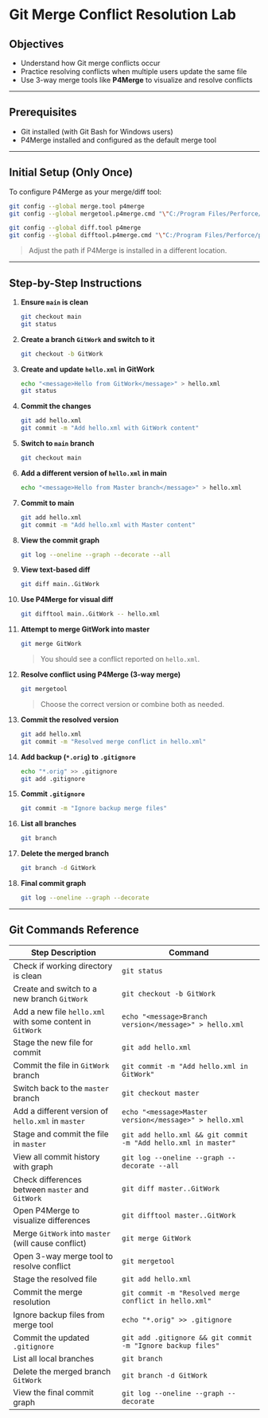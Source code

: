 # Git Merge Conflict Resolution Lab

## Objectives

- Understand how Git merge conflicts occur  
- Practice resolving conflicts when multiple users update the same file  
- Use 3-way merge tools like **P4Merge** to visualize and resolve conflicts  

---

## Prerequisites

- Git installed (with Git Bash for Windows users)
- P4Merge installed and configured as the default merge tool

---

## Initial Setup (Only Once)

To configure P4Merge as your merge/diff tool:

```bash
git config --global merge.tool p4merge
git config --global mergetool.p4merge.cmd "\"C:/Program Files/Perforce/p4merge.exe\" \"\$BASE\" \"\$LOCAL\" \"\$REMOTE\" \"\$MERGED\""

git config --global diff.tool p4merge
git config --global difftool.p4merge.cmd "\"C:/Program Files/Perforce/p4merge.exe\" \"\$LOCAL\" \"\$REMOTE\""
```
> Adjust the path if P4Merge is installed in a different location.

---

## Step-by-Step Instructions

1. **Ensure `main` is clean**
    ```bash
    git checkout main
    git status
    ```
2. **Create a branch `GitWork` and switch to it**
    ```bash
    git checkout -b GitWork
    ```
3. **Create and update `hello.xml` in GitWork**
    ```bash
    echo "<message>Hello from GitWork</message>" > hello.xml
    git status
    ```
4. **Commit the changes**
    ```bash
    git add hello.xml
    git commit -m "Add hello.xml with GitWork content"
    ```
5. **Switch to `main` branch**
    ```bash
    git checkout main
    ```
6. **Add a different version of `hello.xml` in main**
    ```bash
    echo "<message>Hello from Master branch</message>" > hello.xml
    ```
7. **Commit to main**
    ```bash
    git add hello.xml
    git commit -m "Add hello.xml with Master content"
    ```
8. **View the commit graph**
    ```bash
    git log --oneline --graph --decorate --all
    ```
9. **View text-based diff**
    ```bash
    git diff main..GitWork
    ```
10. **Use P4Merge for visual diff**
    ```bash
    git difftool main..GitWork -- hello.xml
    ```
11. **Attempt to merge GitWork into master**
    ```bash
    git merge GitWork
    ```
    > You should see a conflict reported on `hello.xml`.
12. **Resolve conflict using P4Merge (3-way merge)**
    ```bash
    git mergetool
    ```
    > Choose the correct version or combine both as needed.
13. **Commit the resolved version**
    ```bash
    git add hello.xml
    git commit -m "Resolved merge conflict in hello.xml"
    ```
14. **Add backup (`*.orig`) to `.gitignore`**
    ```bash
    echo "*.orig" >> .gitignore
    git add .gitignore
    ```
15. **Commit `.gitignore`**
    ```bash
    git commit -m "Ignore backup merge files"
    ```
16. **List all branches**
    ```bash
    git branch
    ```
17. **Delete the merged branch**
    ```bash
    git branch -d GitWork
    ```
18. **Final commit graph**
    ```bash
    git log --oneline --graph --decorate
    ```

---

## Git Commands Reference

| Step Description                                             | Command                                                        |
| ------------------------------------------------------------ | -------------------------------------------------------------- |
| Check if working directory is clean                       | `git status`                                                   |
| Create and switch to a new branch `GitWork`               | `git checkout -b GitWork`                                      |
| Add a new file `hello.xml` with some content in `GitWork` | `echo "<message>Branch version</message>" > hello.xml`         |
| Stage the new file for commit                             | `git add hello.xml`                                            |
| Commit the file in `GitWork` branch                       | `git commit -m "Add hello.xml in GitWork"`                     |
| Switch back to the `master` branch                        | `git checkout master`                                          |
| Add a different version of `hello.xml` in `master`        | `echo "<message>Master version</message>" > hello.xml`         |
| Stage and commit the file in `master`                     | `git add hello.xml && git commit -m "Add hello.xml in master"` |
| View all commit history with graph                        | `git log --oneline --graph --decorate --all`                   |
| Check differences between `master` and `GitWork`         | `git diff master..GitWork`                                     |
| Open P4Merge to visualize differences                    | `git difftool master..GitWork`                                 |
| Merge `GitWork` into `master` (will cause conflict)      | `git merge GitWork`                                            |
| Open 3-way merge tool to resolve conflict                | `git mergetool`                                                |
| Stage the resolved file                                  | `git add hello.xml`                                            |
| Commit the merge resolution                              | `git commit -m "Resolved merge conflict in hello.xml"`         |
| Ignore backup files from merge tool                      | `echo "*.orig" >> .gitignore`                                  |
| Commit the updated `.gitignore`                          | `git add .gitignore && git commit -m "Ignore backup files"`    |
| List all local branches                                  | `git branch`                                                   |
| Delete the merged branch `GitWork`                       | `git branch -d GitWork`                                        |
| View the final commit graph                              | `git log --oneline --graph --decorate`                         |
